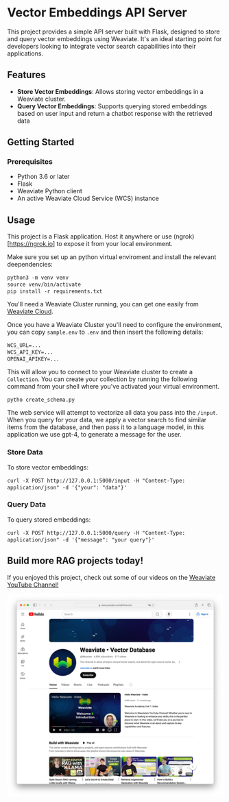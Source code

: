 # Vector Embeddings API Server

This project provides a simple API server built with Flask, designed to store and query vector embeddings using Weaviate. It's an ideal starting point for developers looking to integrate vector search capabilities into their applications.

## Features

- **Store Vector Embeddings**: Allows storing vector embeddings in a Weaviate cluster.
- **Query Vector Embeddings**: Supports querying stored embeddings based on user input and return a chatbot response with the retrieved data

## Getting Started

### Prerequisites

- Python 3.6 or later
- Flask
- Weaviate Python client
- An active Weaviate Cloud Service (WCS) instance

## Usage

This project is a Flask application. Host it anywhere or use (ngrok)[https://ngrok.io] to expose it from your local environment.

Make sure you set up an python virtual enviroment and install the relevant deependencies:

    python3 -m venv venv
    source venv/bin/activate
    pip install -r requirements.txt


You'll need a Weaviate Cluster running, you can get one easily from [Weaviate Cloud](https://console.weaviate.cloud/).

Once you have a Weaviate Cluster you'll need to configure the environment, you can copy `sample.env` to `.env` and then insert the following details:

```
WCS_URL=...
WCS_API_KEY=...
OPENAI_APIKEY=...
```

This will allow you to connect to your Weaviate cluster to create a `Collection`. You can create your collection by running the following command from your shell where you've activated your virtual environment.

    pytho create_schema.py


The web service will attempt to vectorize all data you pass into the `/input`. When you query for your data, we apply a vector search to find similar items from the database, and then pass it to a language model, in this application we use gpt-4, to generate a message for the user.

### Store Data
To store vector embeddings:

```
curl -X POST http://127.0.0.1:5000/input -H "Content-Type: application/json" -d '{"your": "data"}'
```

### Query Data
To query stored embeddings:

```
curl -X POST http://127.0.0.1:5000/query -H "Content-Type: application/json" -d '{"message": "your query"}'
```



## Build more RAG projects today! 

If you enjoyed this project, check out some of our videos on the [Weaviate YouTube Channel!](https://www.youtube.com/@Weaviate)


![youtubechannel](./weaviate-youtube-channel.png)